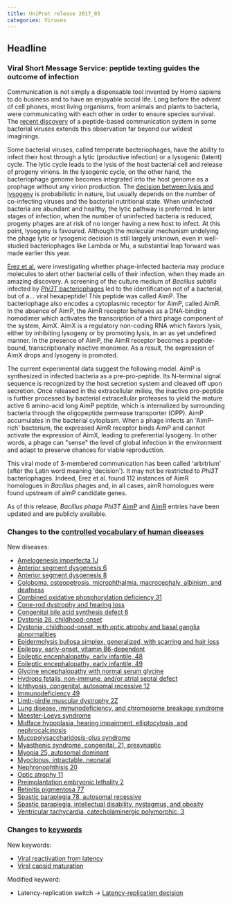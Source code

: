 ```yaml
---
title: UniProt release 2017_03
categories: Viruses
---
```


## Headline

### Viral Short Message Service: peptide texting guides the outcome of infection

Communication is not simply a dispensable tool invented by Homo sapiens to do business and to have an enjoyable social life. Long before the advent of cell phones, most living organisms, from animals and plants to bacteria, were communicating with each other in order to ensure species survival. The [recent discovery](https://www.ncbi.nlm.nih.gov/pubmed/28099413) of a peptide-based communication system in some bacterial viruses extends this observation far beyond our wildest imaginings.

Some bacterial viruses, called temperate bacteriophages, have the ability to infect their host through a lytic (productive infection) or a lysogenic (latent) cycle. The lytic cycle leads to the lysis of the host bacterial cell and release of progeny virions. In the lysogenic cycle, on the other hand, the bacteriophage genome becomes integrated into the host genome as a prophage without any virion production. The [decision between lysis and lysogeny](http://viralzone.expasy.org/all%5Fby%5Fprotein/3964.html) is probabilistic in nature, but usually depends on the number of co-infecting viruses and the bacterial nutritional state. When uninfected bacteria are abundant and healthy, the lytic pathway is preferred. In later stages of infection, when the number of uninfected bacteria is reduced, progeny phages are at risk of no longer having a new host to infect. At this point, lysogeny is favoured. Although the molecular mechanism undelying the phage lytic or lysogenic decision is still largely unknown, even in well-studied bacteriophages like Lambda or Mu, a substantial leap forward was made earlier this year.

[Erez et al.](https://www.ncbi.nlm.nih.gov/pubmed/28099413) were investigating whether phage-infected bacteria may produce molecules to alert other bacterial cells of their infection, when they made an amazing discovery. A screening of the culture medium of *Bacillus subtilis* infected by [*Phi3T* bacteriophages](http://www.uniprot.org/taxonomy/10736) led to the identification not of a bacterial, but of a... viral hexapeptide! This peptide was called AimP. The bacteriophage also encodes a cytoplasmic receptor for AimP, called AimR. In the absence of AimP, the AimR receptor behaves as a DNA-binding homodimer which activates the transcription of a third phage component of the system, AimX. AimX is a regulatory non-coding RNA which favors lysis, either by inhibiting lysogeny or by promoting lysis, in an as yet undefined manner. In the presence of AimP, the AimR receptor becomes a peptide-bound, transcriptionally inactive monomer. As a result, the expression of AimX drops and lysogeny is promoted.

The current experimental data suggest the following model. AimP is synthesized in infected bacteria as a pre-pro-peptide. Its N-terminal signal sequence is recognized by the host secretion system and cleaved off upon secretion. Once released in the extracellular milieu, the inactive pro-peptide is further processed by bacterial extracellular proteases to yield the mature active 6 amino-acid long AimP peptide, which is internalized by surrounding bacteria through the oligopeptide permease transporter (OPP). AimP accumulates in the bacterial cytoplasm. When a phage infects an 'AimP-rich' bacterium, the expressed AimR receptor binds AimP and cannot activate the expression of AimX, leading to preferential lysogeny. In other words, a phage can "sense" the level of global infection in the environment and adapt to preserve chances for viable reproduction.

This viral mode of 3-membered communication has been called 'arbitrium' (after the Latin word meaning 'decision'). It may not be restricted to *Phi3T* bacteriophages. Indeed, Erez et al. found 112 instances of AimR homologues in *Bacillus* phages and, in all cases, aimR homologues were found upstream of aimP candidate genes.

As of this release, *Bacillus phage Phi3T* [AimP](http://www.uniprot.org/uniprot/?query=gene:aimp+AND+organism:10736+AND+reviewed:yes) and [AimR](http://www.uniprot.org/uniprot/?query=gene:aimr+AND+organism:10736+AND+reviewed:yes) entries have been updated and are publicly available.

### Changes to the [controlled vocabulary of human diseases](https://ftp.uniprot.org/pub/databases/uniprot/current_release/knowledgebase/complete/docs/humdisease)

New diseases:

-   [Amelogenesis imperfecta 1J](http://www.uniprot.org/diseases/DI-04931)
-   [Anterior segment dysgenesis 6](http://www.uniprot.org/diseases/DI-04923)
-   [Anterior segment dysgenesis 8](http://www.uniprot.org/diseases/DI-04922)
-   [Coloboma, osteopetrosis, microphthalmia, macrocephaly, albinism, and deafness](http://www.uniprot.org/diseases/DI-04925)
-   [Combined oxidative phosphorylation deficiency 31](http://www.uniprot.org/diseases/DI-04916)
-   [Cone-rod dystrophy and hearing loss](http://www.uniprot.org/diseases/DI-04912)
-   [Congenital bile acid synthesis defect 6](http://www.uniprot.org/diseases/DI-04924)
-   [Dystonia 28, childhood-onset](http://www.uniprot.org/diseases/DI-04935)
-   [Dystonia, childhood-onset, with optic atrophy and basal ganglia abnormalities](http://www.uniprot.org/diseases/DI-04936)
-   [Epidermolysis bullosa simplex, generalized, with scarring and hair loss](http://www.uniprot.org/diseases/DI-04933)
-   [Epilepsy, early-onset, vitamin B6-dependent](http://www.uniprot.org/diseases/DI-04934)
-   [Epileptic encephalopathy, early infantile, 48](http://www.uniprot.org/diseases/DI-04937)
-   [Epileptic encephalopathy, early infantile, 49](http://www.uniprot.org/diseases/DI-04919)
-   [Glycine encephalopathy with normal serum glycine](http://www.uniprot.org/diseases/DI-04929)
-   [Hydrops fetalis, non-immune, and/or atrial septal defect](http://www.uniprot.org/diseases/DI-04930)
-   [Ichthyosis, congenital, autosomal recessive 12](http://www.uniprot.org/diseases/DI-04921)
-   [Immunodeficiency 49](http://www.uniprot.org/diseases/DI-04911)
-   [Limb-girdle muscular dystrophy 2Z](http://www.uniprot.org/diseases/DI-04915)
-   [Lung disease, immunodeficiency, and chromosome breakage syndrome](http://www.uniprot.org/diseases/DI-04908)
-   [Meester-Loeys syndrome](http://www.uniprot.org/diseases/DI-04917)
-   [Midface hypoplasia, hearing impairment, elliptocytosis, and nephrocalcinosis](http://www.uniprot.org/diseases/DI-04939)
-   [Mucopolysaccharidosis-plus syndrome](http://www.uniprot.org/diseases/DI-04927)
-   [Myasthenic syndrome, congenital, 21, presynaptic](http://www.uniprot.org/diseases/DI-04909)
-   [Myopia 25, autosomal dominant](http://www.uniprot.org/diseases/DI-04910)
-   [Myoclonus, intractable, neonatal](http://www.uniprot.org/diseases/DI-04913)
-   [Nephronophthisis 20](http://www.uniprot.org/diseases/DI-04920)
-   [Optic atrophy 11](http://www.uniprot.org/diseases/DI-04928)
-   [Preimplantation embryonic lethality 2](http://www.uniprot.org/diseases/DI-04914)
-   [Retinitis pigmentosa 77](http://www.uniprot.org/diseases/DI-04926)
-   [Spastic paraplegia 78, autosomal recessive](http://www.uniprot.org/diseases/DI-04938)
-   [Spastic paraplegia, intellectual disability, nystagmus, and obesity](http://www.uniprot.org/diseases/DI-04932)
-   [Ventricular tachycardia, catecholaminergic polymorphic, 3](http://www.uniprot.org/diseases/DI-04918)

### Changes to [keywords](https://ftp.uniprot.org/pub/databases/uniprot/current_release/knowledgebase/complete/docs/keywlist)

New keywords:

-   [Viral reactivation from latency](http://www.uniprot.org/keywords/KW-1272)
-   [Viral capsid maturation](http://www.uniprot.org/keywords/KW-1273)

Modified keyword:

-   Latency-replication switch -&gt; [Latency-replication decision](http://www.uniprot.org/keywords/KW-1252)
